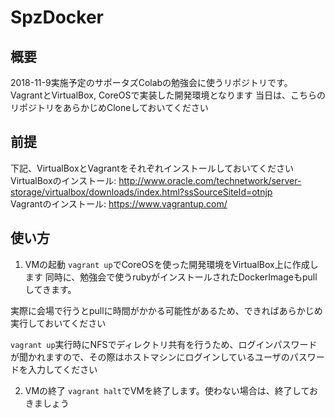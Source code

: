 # SpzDocker
## 概要
2018-11-9実施予定のサポータズColabの勉強会に使うリポジトリです。
VagrantとVirtualBox, CoreOSで実装した開発環境となります
当日は、こちらのリポジトリをあらかじめCloneしておいてください

## 前提
下記、VirtualBoxとVagrantをそれぞれインストールしておいてください  
VirtualBoxのインストール: http://www.oracle.com/technetwork/server-storage/virtualbox/downloads/index.html?ssSourceSiteId=otnjp  
Vagrantのインストール: https://www.vagrantup.com/  

## 使い方
1. VMの起動
`vagrant up`でCoreOSを使った開発環境をVirtualBox上に作成します
同時に、勉強会で使うrubyがインストールされたDockerImageもpullしてきます。

実際に会場で行うとpullに時間がかかる可能性があるため、できればあらかじめ実行しておいてください

`vagrant up`実行時にNFSでディレクトリ共有を行うため、ログインパスワードが聞かれますので、その際はホストマシンにログインしているユーザのパスワードを入力してください

2. VMの終了
`vagrant halt`でVMを終了します。使わない場合は、終了しておきましょう
